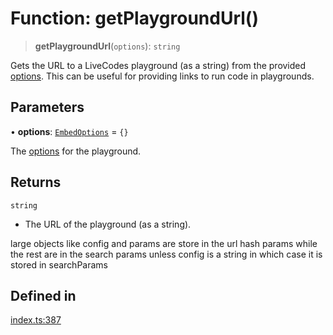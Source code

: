 # Function: getPlaygroundUrl()

> **getPlaygroundUrl**(`options`): `string`

Gets the URL to a LiveCodes playground (as a string) from the provided [options](https://livecodes.io/docs/sdk/js-ts#embed-options).
This can be useful for providing links to run code in playgrounds.

## Parameters

• **options**: [`EmbedOptions`](../interfaces/EmbedOptions.md) = `{}`

The [options](https://livecodes.io/docs/sdk/js-ts#embed-options) for the playground.

## Returns

`string`

- The URL of the playground (as a string).

large objects like config and params are store in the url hash params while the rest are in the search params
unless config is a string in which case it is stored in searchParams

## Defined in

[index.ts:387](https://github.com/live-codes/livecodes/blob/1f84d1b27bc55a00aefc468ad1efbe0b8a17528c/src/sdk/index.ts#L387)